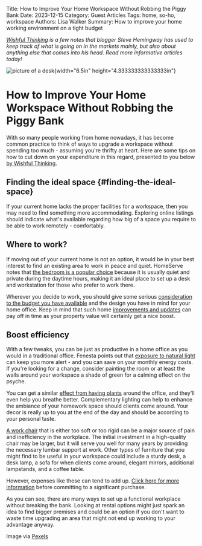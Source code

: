 Title: How to Improve Your Home Workspace Without Robbing the Piggy Bank
Date: 2023-12-15
Category: Guest Articles
Tags: home, so-ho, workspace
Authors: Lisa Walker
Summary: How to improve your home working environment on a tight budget

*[Wishful Thinking](https://www.stevehemingway.com/) is a
few notes that blogger Steve Hemingway has used to keep track of what is
going on in the markets mainly, but also about anything else that comes
into his head. Read more informative articles today!*

![picture of a desk]({attach}workstation.png){width="6.5in" height="4.333333333333333in"}

# How to Improve Your Home Workspace Without Robbing the Piggy Bank

With so many people working from home nowadays, it has become common
practice to think of ways to upgrade a workspace without spending too
much - assuming you're thrifty at heart. Here are some tips on how to
cut down on your expenditure in this regard, presented to you below [by
Wishful Thinking](https://www.stevehemingway.com/).

## Finding the ideal space  {#finding-the-ideal-space}

If your current home lacks the proper facilities for a workspace, then
you may need to find something more accommodating. Exploring online
listings should indicate what\'s available regarding how big of a space
you require to be able to work remotely - comfortably.

## Where to work?

If moving out of your current home is not an option, it would be in your
best interest to find an existing area to work in peace and quiet.
HomeServe notes that [the bedroom is a popular
choice](https://www.homeserve.com/en-us/blog/how-to/home-office-ideas/)
because it is usually quiet and private during the daytime hours, making
it an ideal place to set up a desk and workstation for those who prefer
to work there.

Wherever you decide to work, you should give some serious
[consideration to the budget you have
available](https://blog.fads.co.uk/inspiration/build-your-home-office-for-less-than-500/)
and the design you have in mind for your home office. Keep in mind that
such home [improvements and
updates](https://www.redfin.com/guides/how-to-increase-your-home-appraisal-value-now)
can pay off in time as your property value will certainly get a nice
boost.

## Boost efficiency

With a few tweaks, you can be just as productive in a home office as you
would in a traditional office. Fenesta points out that [exposure to
natural
light](https://www.fenesta.com/blog/importance-of-having-light-in-your-home-office)
can keep you more alert - and you can save on your monthly energy costs.
If you\'re looking for a change, consider painting the room or at least
the walls around your workspace a shade of green for a calming effect on
the psyche.

You can get a similar [effect from having
plants](https://www.ambius.co.uk/benefits-of-indoor-plants/)
around the office, and they\'ll even help you breathe better.
Complementary lighting can help to enhance the ambiance of your homework
space should clients come around. Your decor is really up to you at the
end of the day and should be according to your personal taste.

[A work
chair](https://www.tbsg.co.uk/blog/benefits-of-ergonomic-office-furniture-p6zd5)
that is either too soft or too rigid can be a major source of pain and
inefficiency in the workplace. The initial investment in a high-quality
chair may be larger, but it will serve you well for many years by
providing the necessary lumbar support at work. Other types of furniture
that you might find to be useful in your workspace could include a
sturdy desk, a desk lamp, a sofa for when clients come around, elegant
mirrors, additional lampstands, and a coffee table.

However, expenses like these can tend to add up. [Click here for more
information](https://safesmartfamily.com/) before
committing to a significant purchase.

As you can see, there are many ways to set up a functional workplace
without breaking the bank. Looking at rental options might just spark an
idea to find bigger premises and could be an option if you don't want to
waste time upgrading an area that might not end up working to your
advantage anyway.

Image via
[Pexels](https://www.pexels.com/photo/interior-of-contemporary-workplace-with-chair-and-laptop-on-table-4138153/)
